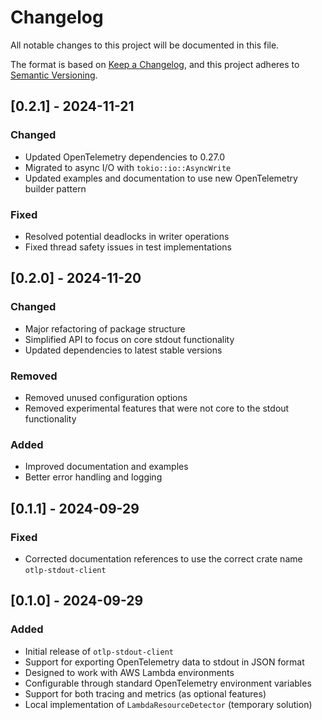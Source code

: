 # Changelog
All notable changes to this project will be documented in this file.

The format is based on [Keep a Changelog](https://keepachangelog.com/en/1.0.0/),
and this project adheres to [Semantic Versioning](https://semver.org/spec/v2.0.0.html).

## [0.2.1] - 2024-11-21

### Changed
- Updated OpenTelemetry dependencies to 0.27.0
- Migrated to async I/O with `tokio::io::AsyncWrite`
- Updated examples and documentation to use new OpenTelemetry builder pattern

### Fixed
- Resolved potential deadlocks in writer operations
- Fixed thread safety issues in test implementations

## [0.2.0] - 2024-11-20

### Changed
- Major refactoring of package structure
- Simplified API to focus on core stdout functionality
- Updated dependencies to latest stable versions

### Removed
- Removed unused configuration options
- Removed experimental features that were not core to the stdout functionality

### Added
- Improved documentation and examples
- Better error handling and logging

## [0.1.1] - 2024-09-29
### Fixed
- Corrected documentation references to use the correct crate name `otlp-stdout-client`

## [0.1.0] - 2024-09-29
### Added
- Initial release of `otlp-stdout-client`
- Support for exporting OpenTelemetry data to stdout in JSON format
- Designed to work with AWS Lambda environments
- Configurable through standard OpenTelemetry environment variables
- Support for both tracing and metrics (as optional features)
- Local implementation of `LambdaResourceDetector` (temporary solution)
